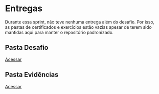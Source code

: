 # Entregas
Durante essa sprint, não teve nenhuma entrega além do desafio. Por isso, as pastas de certificados e exercícios estão vazias apesar de terem sido mantidas aqui para manter o repositório padronizado.

## Pasta Desafio
[Acessar](https://github.com/grazysb/Programa_de_Bolsas_Compass-UOL/blob/af58aa29263897986b66e79d1f4bf4f7231e1deb/Sprint%209/Desafio)

## Pasta Evidências
[Acessar](https://github.com/grazysb/Programa_de_Bolsas_Compass-UOL/blob/af58aa29263897986b66e79d1f4bf4f7231e1deb/Sprint%209/Evid%C3%AAncias)
